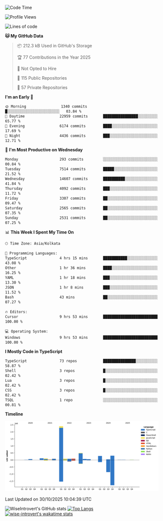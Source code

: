 <!--START_SECTION:waka-->
![Code Time](http://img.shields.io/badge/Code%20Time-4%2C423%20hrs%2032%20mins-blue)

![Profile Views](http://img.shields.io/badge/Profile%20Views-0-blue)

![Lines of code](https://img.shields.io/badge/From%20Hello%20World%20I%27ve%20Written-4.3%20million%20lines%20of%20code-blue)

**🐱 My GitHub Data** 

> 📦 212.3 kB Used in GitHub's Storage 
 > 
> 🏆 77 Contributions in the Year 2025
 > 
> 🚫 Not Opted to Hire
 > 
> 📜 115 Public Repositories 
 > 
> 🔑 57 Private Repositories 
 > 
**I'm an Early 🐤** 

```text
🌞 Morning                1340 commits        █░░░░░░░░░░░░░░░░░░░░░░░░   03.84 % 
🌆 Daytime                22959 commits       ████████████████░░░░░░░░░   65.77 % 
🌃 Evening                6174 commits        ████░░░░░░░░░░░░░░░░░░░░░   17.69 % 
🌙 Night                  4436 commits        ███░░░░░░░░░░░░░░░░░░░░░░   12.71 % 
```
📅 **I'm Most Productive on Wednesday** 

```text
Monday                   293 commits         ░░░░░░░░░░░░░░░░░░░░░░░░░   00.84 % 
Tuesday                  7514 commits        █████░░░░░░░░░░░░░░░░░░░░   21.52 % 
Wednesday                14607 commits       ██████████░░░░░░░░░░░░░░░   41.84 % 
Thursday                 4092 commits        ███░░░░░░░░░░░░░░░░░░░░░░   11.72 % 
Friday                   3307 commits        ██░░░░░░░░░░░░░░░░░░░░░░░   09.47 % 
Saturday                 2565 commits        ██░░░░░░░░░░░░░░░░░░░░░░░   07.35 % 
Sunday                   2531 commits        ██░░░░░░░░░░░░░░░░░░░░░░░   07.25 % 
```


📊 **This Week I Spent My Time On** 

```text
🕑︎ Time Zone: Asia/Kolkata

💬 Programming Languages: 
TypeScript               4 hrs 15 mins       ███████████░░░░░░░░░░░░░░   43.08 % 
Other                    1 hr 36 mins        ████░░░░░░░░░░░░░░░░░░░░░   16.25 % 
YAML                     1 hr 18 mins        ███░░░░░░░░░░░░░░░░░░░░░░   13.30 % 
JSON                     1 hr 8 mins         ███░░░░░░░░░░░░░░░░░░░░░░   11.52 % 
Bash                     43 mins             ██░░░░░░░░░░░░░░░░░░░░░░░   07.27 % 

🔥 Editors: 
Cursor                   9 hrs 53 mins       █████████████████████████   100.00 % 

💻 Operating System: 
Windows                  9 hrs 53 mins       █████████████████████████   100.00 % 
```

**I Mostly Code in TypeScript** 

```text
TypeScript               73 repos            ███████████████░░░░░░░░░░   58.87 % 
Shell                    3 repos             █░░░░░░░░░░░░░░░░░░░░░░░░   02.42 % 
Lua                      3 repos             █░░░░░░░░░░░░░░░░░░░░░░░░   02.42 % 
CSS                      3 repos             █░░░░░░░░░░░░░░░░░░░░░░░░   02.42 % 
TSQL                     1 repo              ░░░░░░░░░░░░░░░░░░░░░░░░░   00.81 % 
```



**Timeline**

![Lines of Code chart](https://raw.githubusercontent.com/wise-introvert/wise-introvert/master/assets/bar_graph.png)


 Last Updated on 30/10/2025 10:04:39 UTC
<!--END_SECTION:waka-->

![WiseIntrovert's GitHub stats](https://github-readme-stats.vercel.app/api?username=wise-introvert&count_private=true&show_icons=true)
[![Top Langs](https://github-readme-stats.vercel.app/api/top-langs/?username=wise-introvert&langs_count=10)](https://github.com/anuraghazra/github-readme-stats)
[![wise-introvert's wakatime stats](https://github-readme-stats.vercel.app/api/wakatime?username=wiseintrovert)](https://github.com/anuraghazra/github-readme-stats)
